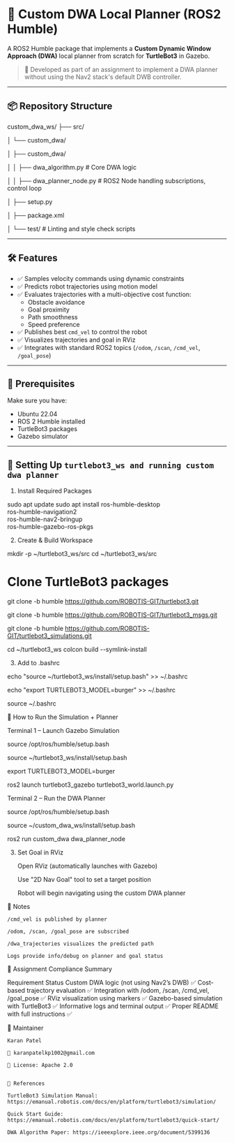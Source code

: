 # 🧭 Custom DWA Local Planner (ROS2 Humble)

A ROS2 Humble package that implements a **Custom Dynamic Window Approach (DWA)** local planner from scratch for **TurtleBot3** in Gazebo.

> 🚀 Developed as part of an assignment to implement a DWA planner without using the Nav2 stack's default DWB controller.

---

## 📦 Repository Structure

custom_dwa_ws/
├── src/

│ └── custom_dwa/

│ ├── custom_dwa/

│ │ ├── dwa_algorithm.py # Core DWA logic

│ │ ├── dwa_planner_node.py # ROS2 Node handling subscriptions, control loop

│ ├── setup.py

│ ├── package.xml

│ └── test/ # Linting and style check scripts


---

## 🛠️ Features

- ✅ Samples velocity commands using dynamic constraints
- ✅ Predicts robot trajectories using motion model
- ✅ Evaluates trajectories with a multi-objective cost function:
  - Obstacle avoidance
  - Goal proximity
  - Path smoothness
  - Speed preference
- ✅ Publishes best `cmd_vel` to control the robot
- ✅ Visualizes trajectories and goal in RViz
- ✅ Integrates with standard ROS2 topics (`/odom`, `/scan`, `/cmd_vel`, `/goal_pose`)

---

## 🧰 Prerequisites

Make sure you have:

- Ubuntu 22.04
- ROS 2 Humble installed
- TurtleBot3 packages
- Gazebo simulator

---

## 🧱 Setting Up `turtlebot3_ws and running custom dwa planner`

1. Install Required Packages

sudo apt update
sudo apt install ros-humble-desktop \
    ros-humble-navigation2 \
    ros-humble-nav2-bringup \
    ros-humble-gazebo-ros-pkgs

2. Create & Build Workspace

mkdir -p ~/turtlebot3_ws/src
cd ~/turtlebot3_ws/src

# Clone TurtleBot3 packages
git clone -b humble https://github.com/ROBOTIS-GIT/turtlebot3.git

git clone -b humble https://github.com/ROBOTIS-GIT/turtlebot3_msgs.git

git clone -b humble https://github.com/ROBOTIS-GIT/turtlebot3_simulations.git

cd ~/turtlebot3_ws
colcon build --symlink-install

3. Add to .bashrc


echo "source ~/turtlebot3_ws/install/setup.bash" >> ~/.bashrc

echo "export TURTLEBOT3_MODEL=burger" >> ~/.bashrc

source ~/.bashrc

🚀 How to Run the Simulation + Planner

Terminal 1 – Launch Gazebo Simulation

source /opt/ros/humble/setup.bash

source ~/turtlebot3_ws/install/setup.bash

export TURTLEBOT3_MODEL=burger

ros2 launch turtlebot3_gazebo turtlebot3_world.launch.py


Terminal 2 – Run the DWA Planner

source /opt/ros/humble/setup.bash

source ~/custom_dwa_ws/install/setup.bash

ros2 run custom_dwa dwa_planner_node

3. Set Goal in RViz

    Open RViz (automatically launches with Gazebo)

    Use "2D Nav Goal" tool to set a target position

    Robot will begin navigating using the custom DWA planner

📌 Notes

    /cmd_vel is published by planner

    /odom, /scan, /goal_pose are subscribed

    /dwa_trajectories visualizes the predicted path

    Logs provide info/debug on planner and goal status


🧠 Assignment Compliance Summary

Requirement	Status
Custom DWA logic (not using Nav2’s DWB)	✅
Cost-based trajectory evaluation	✅
Integration with /odom, /scan, /cmd_vel, /goal_pose	✅
RViz visualization using markers	✅
Gazebo-based simulation with TurtleBot3	✅
Informative logs and terminal output	✅
Proper README with full instructions	✅


📃 Maintainer

    Karan Patel

    📧 karanpatelkp1002@gmail.com

    📝 License: Apache 2.0
    
    
    🔗 References

    TurtleBot3 Simulation Manual: https://emanual.robotis.com/docs/en/platform/turtlebot3/simulation/

    Quick Start Guide: https://emanual.robotis.com/docs/en/platform/turtlebot3/quick-start/

    DWA Algorithm Paper: https://ieeexplore.ieee.org/document/5399136
